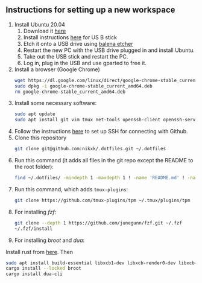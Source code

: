 
## Instructions for setting up a new workspace
1. Install Ubuntu 20.04
   1. Download it [here](https://releases.ubuntu.com/focal/)
   1. Install instructions [here](https://help.ubuntu.com/community/Installation/FromUSBStick) for US    B stick
    1. Etch it onto a USB drive using [balena etcher](https://etcher.balena.io/#download-etcher)
    1. Restart the new PC with the USB drive plugged in and install Ubuntu.
    1. Take out the USB stick and restart the PC.
    1. Log in, plug in the USB and use gparted to free it.
1. Install a browser (Google Chrome)
   ```sh
   wget https://dl.google.com/linux/direct/google-chrome-stable_current_amd64.deb
   sudo dpkg -i google-chrome-stable_current_amd64.deb
   rm google-chrome-stable_current_amd64.deb
   ```
1. Install some necessary software:
   ```sh
   sudo apt update
   sudo apt install git vim tmux net-tools openssh-client openssh-server neofetch
   ```
1. Follow the instructions [here](https://docs.github.com/en/authentication/connecting-to-github-with-ssh/generating-a-new-ssh-key-and-adding-it-to-the-ssh-agent) to set up SSH for connecting with Github.
1. Clone this repository
   ```sh
   git clone git@github.com:nikxk/.dotfiles.git ~/.dotfiles
   ```
1. Run this command (it adds all files in the git repo except the README to the root folder):
   ```bash
   find ~/.dotfiles/ -mindepth 1 -maxdepth 1 ! -name 'README.md' ! -name '.git' -exec ln -fs {} ~/ \;
   ```
1. Run this command, which adds `tmux-plugins`:
   ```bash
   git clone https://github.com/tmux-plugins/tpm ~/.tmux/plugins/tpm
   ```
1. For installing _fzf_:
   ```bash
   git clone --depth 1 https://github.com/junegunn/fzf.git ~/.fzf
   ~/.fzf/install
   ```
1. For installing _broot_ and _dua_:

Install rust from [here](https://rustup.rs/). Then 
   ```bash
   sudo apt install build-essential libxcb1-dev libxcb-render0-dev libxcb-shape0-dev libxcb-xfixes0-dev -y
   cargo install --locked broot
   cargo install dua-cli
   ```
